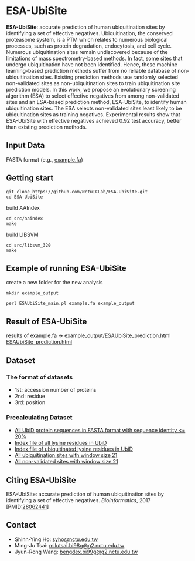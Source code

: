 # ESA-UbiSite

**ESA-UbiSite**: accurate prediction of human ubiquitination sites by identifying a set of effective negatives. Ubiquitination, the conserved proteasome system, is a PTM which relates to numerous biological processes, such as protein degradation, endocytosis, and cell cycle. Numerous ubiquitination sites remain undiscovered because of the limitations of mass spectrometry-based methods. In fact, some sites that undergo ubiquitination have not been identified. Hence, these machine learning-based prediction methods suffer from no reliable database of non-ubiquitination sites. Existing prediction methods use randomly selected non-validated sites as non-ubiquitination sites to train ubiquitination site prediction models. In this work, we propose an evolutionary screening algorithm (ESA) to select effective negatives from among non-validated sites and an ESA-based prediction method, ESA-UbiSite, to identify human ubiquitination sites. The ESA selects non-validated sites least likely to be ubiquitination sites as training negatives. Experimental results show that ESA-UbiSite with effective negatives achieved 0.92 test accuracy, better than existing prediction methods.

## Input Data

FASTA format (e.g., [example.fa](example.fa))

## Getting start

```shell
git clone https://github.com/NctuICLab/ESA-UbiSite.git
cd ESA-UbiSite
```

build AAIndex

```shell
cd src/aaindex
make
```

build LIBSVM

```shell
cd src/libsvm_320
make
```

## Example of running ESA-UbiSite

create a new folder for the new analysis

```shell
mkdir example_output
```

```shell
perl ESAUbiSite_main.pl example.fa example_output
```

## Result of ESA-UbiSite

results of example.fa -> example_output/ESAUbiSite_prediction.html
[ESAUbiSite_prediction.html](https://nctuiclab.github.io/ESA-UbiSite/example_output/ESAUbiSite_prediction.html)

## Dataset

### The format of datasets

- 1st: accession number of proteins
- 2nd: residue
- 3rd: position

### Precalculating Dataset

- [All UbiD protein sequences in FASTA format with sequence identity <= 20%](dataset/ubi_0.2.txt)
- [Index file of all lysine residues in UbiD](dataset/ubi_0.2_all_sites.txt)
- [Index file of ubiquitinated lysine residues in UbiD](dataset/ubi_site_0.2_pos.txt)
- [All ubiquitination sites with window size 21](dataset/positive_window.txt)
- [All non-validated sites with window size 21](dataset/uncertain_window.txt)

## Citing ESA-UbiSite

ESA-UbiSite: accurate prediction of human ubiquitination sites by identifying a set of effective negatives. _*Bioinformatics*_, 2017 [PMID:[28062441](https://www.ncbi.nlm.nih.gov/pubmed/28062441)]

## Contact

- Shinn-Ying Ho: syho@nctu.edu.tw
- Ming-Ju Tsai: milutsai.bi98g@g2.nctu.edu.tw
- Jyun-Rong Wang: bengdex.bi99g@g2.nctu.edu.tw

